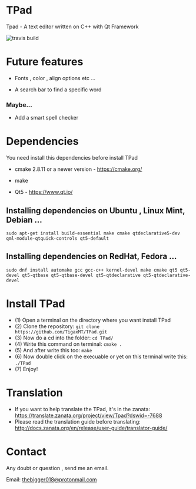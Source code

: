 # TPad
Tpad - A text editor written on C++ with Qt Framework

![[travis build](https://travis-ci.org/TigaxMT/TPad.svg?branch=master)](https://travis-ci.org/TigaxMT/TPad)

# Future features

* Fonts , color , align options etc ...

* A search bar to find a specific word

### Maybe...

* Add a smart spell checker

# Dependencies

You need install this dependencies before install TPad

* cmake 2.8.11 or a newer version - https://cmake.org/

* make

* Qt5 - https://www.qt.io/

## Installing dependencies on Ubuntu , Linux Mint, Debian ...

`sudo apt-get install build-essential make cmake qtdeclarative5-dev qml-module-qtquick-controls qt5-default`

## Installing dependencies on RedHat, Fedora ...

`sudo dnf install automake gcc gcc-c++ kernel-devel make cmake qt5 qt5-devel qt5-qtbase qt5-qtbase-devel qt5-qtdeclarative qt5-qtdeclarative-devel`

# Install TPad

* (1) Open a terminal on the directory where you want install TPad
* (2) Clone the repository: `git clone https://github.com/TigaxMT/TPad.git`
* (3) Now do a cd into the folder: `cd TPad/`
* (4) Write this command on terminal: `cmake .`
* (5) And after write this too: `make`
* (6) Now double click on the execuable or yet on this terminal write this: `./TPad`
* (7) Enjoy!  

# Translation

* If you want to help translate the TPad, it's in the zanata: https://translate.zanata.org/project/view/Tpad?dswid=-7688
* Please read the translation guide before translating: http://docs.zanata.org/en/release/user-guide/translator-guide/

# Contact

Any doubt or question , send me an email.

Email: thebigger018@protonmail.com
